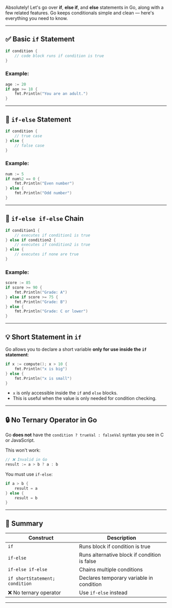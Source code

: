 Absolutely! Let's go over **if**, **else if**, and **else** statements in Go, along with a few related features. Go keeps conditionals simple and clean — here's everything you need to know.

---

## ✅ Basic `if` Statement

```go
if condition {
    // code block runs if condition is true
}
```

### Example:

```go
age := 20
if age >= 18 {
    fmt.Println("You are an adult.")
}
```

---

## 🔁 `if-else` Statement

```go
if condition {
    // true case
} else {
    // false case
}
```

### Example:

```go
num := 5
if num%2 == 0 {
    fmt.Println("Even number")
} else {
    fmt.Println("Odd number")
}
```

---

## 🔁 `if-else if-else` Chain

```go
if condition1 {
    // executes if condition1 is true
} else if condition2 {
    // executes if condition2 is true
} else {
    // executes if none are true
}
```

### Example:

```go
score := 85
if score >= 90 {
    fmt.Println("Grade: A")
} else if score >= 75 {
    fmt.Println("Grade: B")
} else {
    fmt.Println("Grade: C or lower")
}
```

---

## 💡 Short Statement in `if`

Go allows you to declare a short variable **only for use inside the `if` statement**:

```go
if x := compute(); x > 10 {
    fmt.Println("x is big")
} else {
    fmt.Println("x is small")
}
```

* `x` is only accessible inside the `if` and `else` blocks.
* This is useful when the value is only needed for condition checking.

---

## 🔒 No Ternary Operator in Go

Go **does not** have the `condition ? trueVal : falseVal` syntax you see in C or JavaScript.

This won't work:

```go
// ❌ Invalid in Go
result := a > b ? a : b
```

You must use `if-else`:

```go
if a > b {
    result = a
} else {
    result = b
}
```

---

## 🧠 Summary

| Construct                      | Description                                  |
| ------------------------------ | -------------------------------------------- |
| `if`                           | Runs block if condition is true              |
| `if-else`                      | Runs alternative block if condition is false |
| `if-else if-else`              | Chains multiple conditions                   |
| `if shortStatement; condition` | Declares temporary variable in condition     |
| ❌ No ternary operator          | Use `if-else` instead                        |

---

